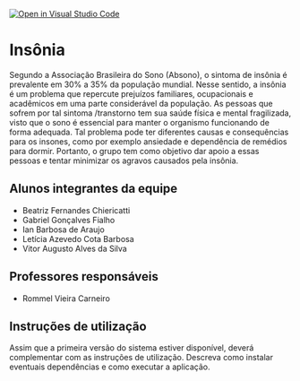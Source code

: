 [![Open in Visual Studio Code](https://classroom.github.com/assets/open-in-vscode-c66648af7eb3fe8bc4f294546bfd86ef473780cde1dea487d3c4ff354943c9ae.svg)](https://classroom.github.com/online_ide?assignment_repo_id=8583704&assignment_repo_type=AssignmentRepo)
# Insônia
Segundo a Associação Brasileira do Sono (Absono), o sintoma de insônia é prevalente em 30% a 35% da população mundial. Nesse sentido, a insônia é um problema que repercute prejuízos familiares, ocupacionais e acadêmicos em uma parte considerável da população. As pessoas que sofrem por tal sintoma /transtorno tem sua saúde física e mental fragilizada, visto que o sono é essencial para manter o organismo funcionando de forma adequada. Tal problema pode ter diferentes causas e consequências para os insones, como por exemplo ansiedade e dependência de remédios para dormir. Portanto, o grupo tem como objetivo dar apoio a essas pessoas e tentar minimizar os agravos causados pela insônia.

## Alunos integrantes da equipe

* Beatriz Fernandes Chiericatti
* Gabriel Gonçalves Fialho
* Ian Barbosa de Araujo
* Letícia Azevedo Cota Barbosa
* Vitor Augusto Alves da Silva

## Professores responsáveis

* Rommel Vieira Carneiro

## Instruções de utilização

Assim que a primeira versão do sistema estiver disponível, deverá complementar com as instruções de utilização. Descreva como instalar eventuais dependências e como executar a aplicação.
